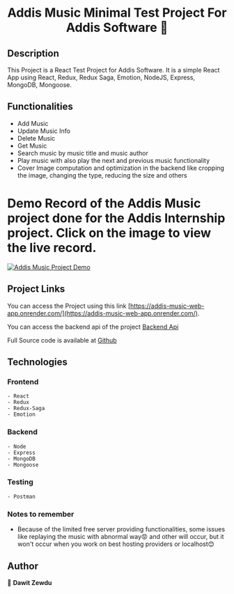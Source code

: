 <h1 align="center">Addis Music Minimal Test Project For Addis Software 👋</h1>

## Description

This Project is a React Test Project for Addis Software. It is a simple React App using React, Redux, Redux Saga, Emotion, NodeJS, Express, MongoDB, Mongoose.

## Functionalities

- Add Music
- Update Music Info
- Delete Music
- Get Music
- Search music by music title and music author
- Play music with also play the next and previous music functionality
- Cover Image computation and optimization in the backend like cropping the image, changing the type, reducing the size and others

# Demo Record of the Addis Music project done for the Addis Internship project. Click on the image to view the live record.

[![Addis Music Project Demo](https://github.com/dawit2123/Addis-Software-Internship-Test-Project/blob/main/thumbnail.png)](https://www.youtube.com/watch?v=Ax3iQdo81f0)

## Project Links

You can access the Project using this link [https://addis-music-web-app.onrender.com/](https://addis-music-web-app.onrender.com/).

You can access the backend api of the project [Backend Api](https://addis-music-back-end-test-project.onrender.com/api/v1/music)

Full Source code is available at [Github](https://github.com/dawit2123/Addis-Software-Internship-Test-Project)

## Technologies

### Frontend

    - React
    - Redux
    - Redux-Saga
    - Emotion

### Backend

    - Node
    - Express
    - MongoDB
    - Mongoose

### Testing

    - Postman

### Notes to remember

- Because of the limited free server providing functionalities, some issues like replaying the music with abnormal way😡 and other will occur, but it won't occur when you work on best hosting providers or localhost😊

## Author

👤 **Dawit Zewdu**
